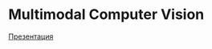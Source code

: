 # Multimodal Computer Vision

[Презентация](https://docs.google.com/presentation/d/e/2PACX-1vSLaaSaHFyR6_sxBhFbEjbZ9hiLJzFzay0yh5spDwUiNDI0ZOXTCxCIanSNFL2zTkCofz0l97ICKrmN/pub?start=false&loop=false&delayms=3000)